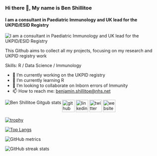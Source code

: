 ### Hi there 👋, My name is Ben Shillitoe
#### I am a consultant in Paediatric Immunology and UK lead for the UKPID/ESID Registry
![I am a consultant in Paediatric Immunology and UK lead for the UKPID/ESID Registry](https://www.sheffieldchildrens.nhs.uk/wp-content/uploads/2016/11/AboutUsOPD.jpg)

This Github aims to collect all my projects, focusing on my research and UKPID registry work

Skills: R / Data Science / Immunology

- 🔭 I’m currently working on the UKPID registry 
- 🌱 I’m currently learning R 
- 👯 I’m looking to collaborate on Inborn errors of Immunity 
- 📫 How to reach me: benjamin.shillitoe@nhs.net 

<img align="left" alt="Ben Shillitoe Gitgub stats" src="https://github-readme-stats-ben-shillitoes-projects.vercel.app/api?username=bshillitoe&show_icons=true&hide_border=true" />

[<img src='https://cdn.jsdelivr.net/npm/simple-icons@3.0.1/icons/github.svg' alt='github' height='40'>](https://github.com/bshillitoe)  [<img src='https://cdn.jsdelivr.net/npm/simple-icons@3.0.1/icons/linkedin.svg' alt='linkedin' height='40'>](https://www.linkedin.com/in/ben-shillitoe/)  [<img src='https://cdn.jsdelivr.net/npm/simple-icons@3.0.1/icons/twitter.svg' alt='twitter' height='40'>](https://twitter.com/bshill)  [<img src='https://cdn.jsdelivr.net/npm/simple-icons@3.0.1/icons/icloud.svg' alt='website' height='40'>](https://www.researchgate.net/profile/Ben-Shillitoe/research)  

[![trophy](https://github-profile-trophy.vercel.app/?username=bshillitoe)](https://github.com/ryo-ma/github-profile-trophy)

[![Top Langs](https://github-readme-stats.vercel.app/api/top-langs/?username=bshillitoe)](https://github.com/anuraghazra/github-readme-stats)

![GitHub metrics](https://metrics.lecoq.io/bshillitoe)  

![GitHub streak stats](https://streak-stats.demolab.com/?user=bshillitoe)  



